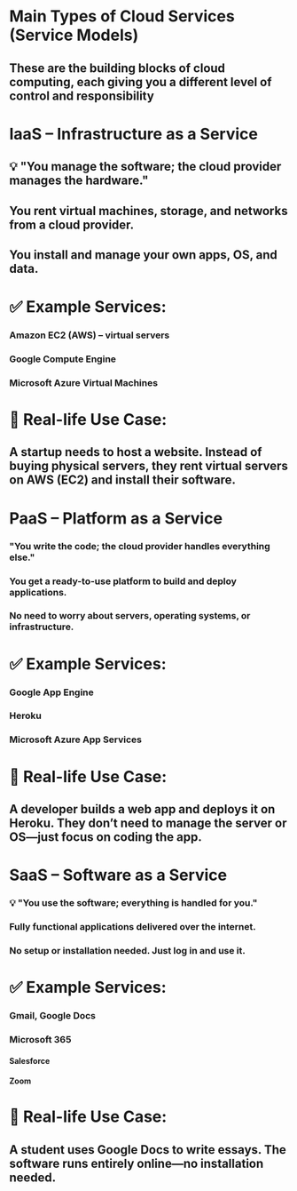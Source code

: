 # Main Types of Cloud Services (Service Models)
## These are the building blocks of cloud computing, each giving you a different level of control and responsibility

# IaaS – Infrastructure as a Service
## 💡 "You manage the software; the cloud provider manages the hardware."
## You rent virtual machines, storage, and networks from a cloud provider.
## You install and manage your own apps, OS, and data.

# ✅ Example Services:
### Amazon EC2 (AWS) – virtual servers
### Google Compute Engine
### Microsoft Azure Virtual Machines

# 🧠 Real-life Use Case:
## A startup needs to host a website. Instead of buying physical servers, they rent virtual servers on AWS (EC2) and install their software.

# PaaS – Platform as a Service
### "You write the code; the cloud provider handles everything else."
### You get a ready-to-use platform to build and deploy applications.
### No need to worry about servers, operating systems, or infrastructure.

# ✅ Example Services:
### Google App Engine
### Heroku
### Microsoft Azure App Services

# 🧠 Real-life Use Case:
## A developer builds a web app and deploys it on Heroku. They don’t need to manage the server or OS—just focus on coding the app.


# SaaS – Software as a Service
### 💡 "You use the software; everything is handled for you."
### Fully functional applications delivered over the internet.
### No setup or installation needed. Just log in and use it.

# ✅ Example Services:
### Gmail, Google Docs
### Microsoft 365
#### Salesforce
#### Zoom

# 🧠 Real-life Use Case:
## A student uses Google Docs to write essays. The software runs entirely online—no installation needed.

